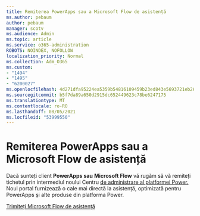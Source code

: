 ```yaml
---
title: Remiterea PowerApps sau a Microsoft Flow de asistență
ms.author: pebaum
author: pebaum
manager: scotv
ms.audience: Admin
ms.topic: article
ms.service: o365-administration
ROBOTS: NOINDEX, NOFOLLOW
localization_priority: Normal
ms.collection: Adm_O365
ms.custom:
- "1494"
- "1495"
- "6200027"
ms.openlocfilehash: 4d271dfa95224ea5359b54816109459b23ed843e5693721eb264e416cbe29eb0
ms.sourcegitcommit: b5f7da89a650d2915dc652449623c78be6247175
ms.translationtype: MT
ms.contentlocale: ro-RO
ms.lasthandoff: 08/05/2021
ms.locfileid: "53999550"
---
```

# <a name="submit-powerapps-or-microsoft-flow-support-requests"></a>Remiterea PowerApps sau a Microsoft Flow de asistență

Dacă sunteți client **PowerApps sau** **Microsoft Flow** vă rugăm să vă remiteți tichetul prin intermediul noului Centru [de administrare al platformei Power.](https://admin.powerplatform.microsoft.com/support?newTicket&product=15819) Noul portal furnizează o cale mai directă la asistență, optimizată pentru PowerApps și alte produse din platforma Power.

[Trimiteți Microsoft Flow de asistență](https://admin.powerplatform.microsoft.com/support?newTicket&product=Flow)